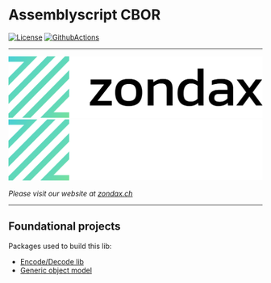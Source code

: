 # Assemblyscript CBOR
[![License](https://img.shields.io/badge/License-MIT-blue.svg)](https://opensource.org/licenses/Apache-2.0)
[![GithubActions](https://github.com/Zondax/assemblyscript-cbor/actions/workflows/main.yaml/badge.svg)](https://github.com/Zondax/assemblyscript-cbor/blob/master/.github/workflows/main.yaml)

---

![zondax_light](docs/assets/zondax_light.png#gh-light-mode-only)
![zondax_dark](docs/assets/zondax_dark.png#gh-dark-mode-only)

_Please visit our website at [zondax.ch](https://www.zondax.ch)_

---

## Foundational projects
Packages used to build this lib:

- [Encode/Decode lib](https://github.com/paroga/cbor-js)
- [Generic object model](https://github.com/near/assemblyscript-json)
